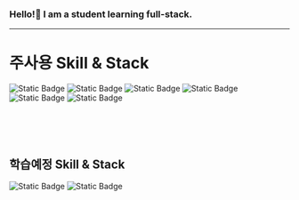 ### Hello!👋 I am a student learning full-stack.
---
<!--
**leehana12/leehana12** is a ✨ _special_ ✨ repository because its `README.md` (this file) appears on your GitHub profile.

Here are some ideas to get you started:

- 🔭 I’m currently working on ...
- 🌱 I’m currently learning ...
- 👯 I’m looking to collaborate on ...
- 🤔 I’m looking for help with ...
- 💬 Ask me about ...
- 📫 How to reach me: ...
- 😄 Pronouns: ...
- ⚡ Fun fact: ...
-->

# 주사용 Skill & Stack
<img alt="Static Badge" src="https://img.shields.io/badge/CSS3-%231572B6?style=for-the-badge&logo=Css3"> <img alt="Static Badge" src="https://img.shields.io/badge/HTML5-%23E34F26?style=for-the-badge&logo=HTML5&logoColor=white"> <img alt="Static Badge" src="https://img.shields.io/badge/Javascript-%23F7DF1E?style=for-the-badge&logo=Javascript&logoColor=white"> <img alt="Static Badge" src="https://img.shields.io/badge/Spring-%236DB33F?style=for-the-badge&logo=spring&logoColor=white"> <img alt="Static Badge" src="https://img.shields.io/badge/Oracle-%23F80000?style=for-the-badge&logo=Oracle&logoColor=white"> <img alt="Static Badge" src="https://img.shields.io/badge/MySQL-%234479A1?style=for-the-badge&logo=mysql&logoColor=white">

<br><br><br>


 
## 학습예정 Skill & Stack
<img alt="Static Badge" src="https://img.shields.io/badge/React-%2361DAFB?style=for-the-badge&logo=react&logoColor=white"> <img alt="Static Badge" src="https://img.shields.io/badge/Spring%20Boot-%236DB33F?style=for-the-badge&logo=spring%20boot&logoColor=white"> 

